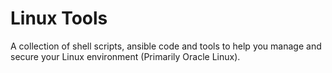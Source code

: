 # Linux Tools
A collection of shell scripts, ansible code and tools to help you manage and secure your Linux environment (Primarily Oracle Linux).
